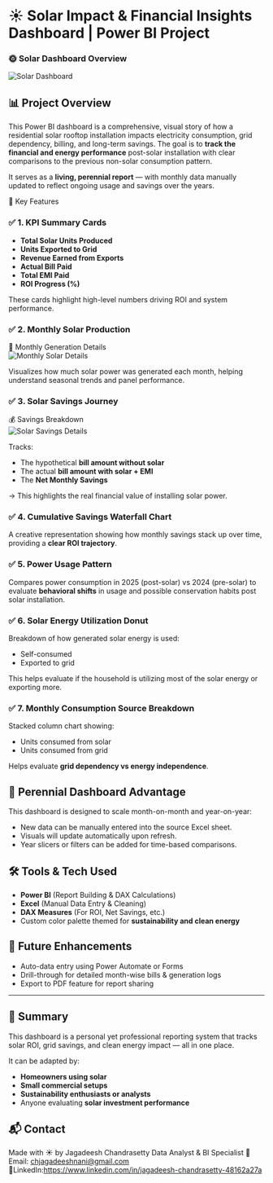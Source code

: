 # ☀️ Solar Impact & Financial Insights Dashboard | Power BI Project

### 🌞 Solar Dashboard Overview  
![Solar Dashboard](screenshots/Solar%20Dashboard.png)

## 📊 Project Overview

This Power BI dashboard is a comprehensive, visual story of how a residential solar rooftop installation impacts electricity consumption, grid dependency, billing, and long-term savings. The goal is to **track the financial and energy performance** post-solar installation with clear comparisons to the previous non-solar consumption pattern.

It serves as a **living, perennial report** — with monthly data manually updated to reflect ongoing usage and savings over the years.

🌟 Key Features

### ✅ 1. KPI Summary Cards
- **Total Solar Units Produced**
- **Units Exported to Grid**
- **Revenue Earned from Exports**
- **Actual Bill Paid**
- **Total EMI Paid**
- **ROI Progress (%)**

These cards highlight high-level numbers driving ROI and system performance.

### ✅ 2. Monthly Solar Production

📆 Monthly Generation Details  
![Monthly Solar Details](screenshots/Monthly%20Solar%20Details.png)

Visualizes how much solar power was generated each month, helping understand seasonal trends and panel performance.

### ✅ 3. Solar Savings Journey

 💰 Savings Breakdown  
![Solar Savings Details](screenshots/Solar%20Savings%20Details.png)

Tracks:
- The hypothetical **bill amount without solar**
- The actual **bill amount with solar + EMI**
- The **Net Monthly Savings**

→ This highlights the real financial value of installing solar power.

### ✅ 4. Cumulative Savings Waterfall Chart
A creative representation showing how monthly savings stack up over time, providing a **clear ROI trajectory**.

### ✅ 5. Power Usage Pattern
Compares power consumption in 2025 (post-solar) vs 2024 (pre-solar) to evaluate **behavioral shifts** in usage and possible conservation habits post solar installation.

### ✅ 6. Solar Energy Utilization Donut
Breakdown of how generated solar energy is used:
- Self-consumed
- Exported to grid

This helps evaluate if the household is utilizing most of the solar energy or exporting more.

### ✅ 7. Monthly Consumption Source Breakdown
Stacked column chart showing:
- Units consumed from solar
- Units consumed from grid

Helps evaluate **grid dependency vs energy independence**.

## 🔁 Perennial Dashboard Advantage

This dashboard is designed to scale month-on-month and year-on-year:
- New data can be manually entered into the source Excel sheet.
- Visuals will update automatically upon refresh.
- Year slicers or filters can be added for time-based comparisons.

## 🛠 Tools & Tech Used

- **Power BI** (Report Building & DAX Calculations)
- **Excel** (Manual Data Entry & Cleaning)
- **DAX Measures** (For ROI, Net Savings, etc.)
- Custom color palette themed for **sustainability and clean energy**

## 📌 Future Enhancements

- Auto-data entry using Power Automate or Forms
- Drill-through for detailed month-wise bills & generation logs
- Export to PDF feature for report sharing
---

## 📣 Summary

This dashboard is a personal yet professional reporting system that tracks solar ROI, grid savings, and clean energy impact — all in one place.

It can be adapted by:
- **Homeowners using solar**
- **Small commercial setups**
- **Sustainability enthusiasts or analysts**
- Anyone evaluating **solar investment performance**

## 📬 Contact

Made with ☀️ by 
Jagadeesh Chandrasetty
Data Analyst & BI Specialist 
📧 Email: chjagadeeshnani@gmail.com
🔗LinkedIn:https://www.linkedin.com/in/jagadeesh-chandrasetty-48162a27a
